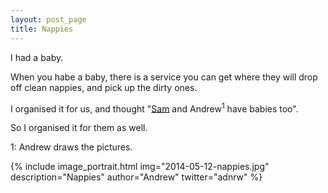 ```yaml
---
layout: post_page
title: Nappies
---
```


I had a baby.

When you habe a baby, there is a service you can get where they will drop off clean nappies, and pick up the dirty ones.

I organised it for us, and thought "<a href="https://twitter.com/YouSaySam">Sam</a> and Andrew<sup>1</sup> have babies too".

So I organised it for them as well.

1: Andrew draws the pictures.

{% include image_portrait.html img="2014-05-12-nappies.jpg" description="Nappies" author="Andrew" twitter="adnrw" %}



